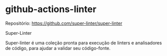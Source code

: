 # github-actions-linter

Repositório: https://github.com/super-linter/super-linter

Super-Linter

Super-linter é uma coleção pronta para execução de linters e analisadores de código, para ajudar a validar seu código-fonte.
